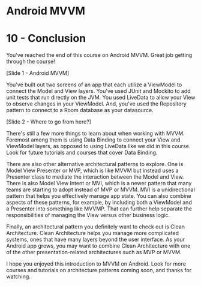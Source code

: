 # Android MVVM
# 10 - Conclusion

You've reached the end of this course on Android MVVM. Great job getting through the course!

[Slide 1 - Android MVVM]

You've built out two screens of an app that each utilize a ViewModel to connect the Model and View layers. You've used JUnit and Mockito to add unit tests that run directly on the JVM. You used LiveData to allow your View to observe changes in your ViewModel. And, you've used the Repository pattern to connect to a Room database as your datasource.

[Slide 2 - Where to go from here?]

There's still a few more things to learn about when working with MVVM. Foremost among them is using Data Binding to connect your View and ViewModel layers, as opposed to using LiveData like we did in this course. Look for future tutorials and courses that cover Data Binding.

There are also other alternative architectural patterns to explore. One is Model View Presenter or MVP, which is like MVVM but instead uses a Presenter class to mediate the interaction between the Model and View. There is also Model View Intent or MVI, which is a newer pattern that many teams are starting to adopt instead of MVP or MVVM. MVI is a unidirectional pattern that helps you effectively manage app state. You can also combine aspects of these patterns, for example, by including both a ViewModel and a Presenter into something like MVVMP.  That can further help separate the responsibilities of managing the View versus other business logic.

Finally, an architectural pattern you definitely want to check out is Clean Architecture. Clean Architecture helps you manage more complicated systems, ones that have many layers beyond the user interface. As your Android app grows, you may want to combine Clean Architecture with one of the other presentation-related architectures such as MVP or MVVM.

I hope you enjoyed this introduction to MVVM on Android. Look for more courses and tutorials on architecture patterns coming soon, and thanks for watching.
